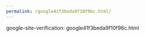 ```yaml
---
permalink: /google41f3beda9f10f96c.html/
---
```

google-site-verification: google41f3beda9f10f96c.html

